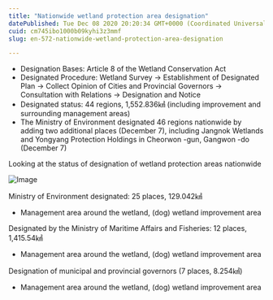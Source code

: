 ```yaml
---
title: "Nationwide wetland protection area designation"
datePublished: Tue Dec 08 2020 20:20:34 GMT+0000 (Coordinated Universal Time)
cuid: cm745ibo1000b09kyhi3z3mmf
slug: en-572-nationwide-wetland-protection-area-designation

---
```



- Designation Bases: Article 8 of the Wetland Conservation Act
- Designated Procedure: Wetland Survey → Establishment of Designated Plan → Collect Opinion of Cities and Provincial Governors → Consultation with Relations → Designation and Notice
- Designated status: 44 regions, 1,552.836㎢ (including improvement and surrounding management areas)
- The Ministry of Environment designated 46 regions nationwide by adding two additional places (December 7), including Jangnok Wetlands and Yongyang Protection Holdings in Cheorwon -gun, Gangwon -do (December 7)

Looking at the status of designation of wetland protection areas nationwide

![Image](https://cdn.hashnode.com/res/hashnode/image/upload/v1739500201915/6b4833a2-feff-4053-87f0-640dae698806.jpeg)

Ministry of Environment designated: 25 places, 129.042㎢

* Management area around the wetland, (dog) wetland improvement area

Designated by the Ministry of Maritime Affairs and Fisheries: 12 places, 1,415.54㎢

* Management area around the wetland, (dog) wetland improvement area

Designation of municipal and provincial governors (7 places, 8.254㎢)

* Management area around the wetland, (dog) wetland improvement area